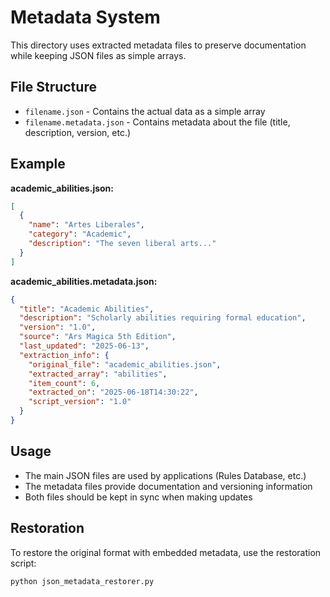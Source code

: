 # Metadata System

This directory uses extracted metadata files to preserve documentation while keeping JSON files as simple arrays.

## File Structure

- `filename.json` - Contains the actual data as a simple array
- `filename.metadata.json` - Contains metadata about the file (title, description, version, etc.)

## Example

**academic_abilities.json:**
```json
[
  {
    "name": "Artes Liberales",
    "category": "Academic",
    "description": "The seven liberal arts..."
  }
]
```

**academic_abilities.metadata.json:**
```json
{
  "title": "Academic Abilities",
  "description": "Scholarly abilities requiring formal education",
  "version": "1.0",
  "source": "Ars Magica 5th Edition",
  "last_updated": "2025-06-13",
  "extraction_info": {
    "original_file": "academic_abilities.json",
    "extracted_array": "abilities",
    "item_count": 6,
    "extracted_on": "2025-06-18T14:30:22",
    "script_version": "1.0"
  }
}
```

## Usage

- The main JSON files are used by applications (Rules Database, etc.)
- The metadata files provide documentation and versioning information
- Both files should be kept in sync when making updates

## Restoration

To restore the original format with embedded metadata, use the restoration script:
```bash
python json_metadata_restorer.py
```
